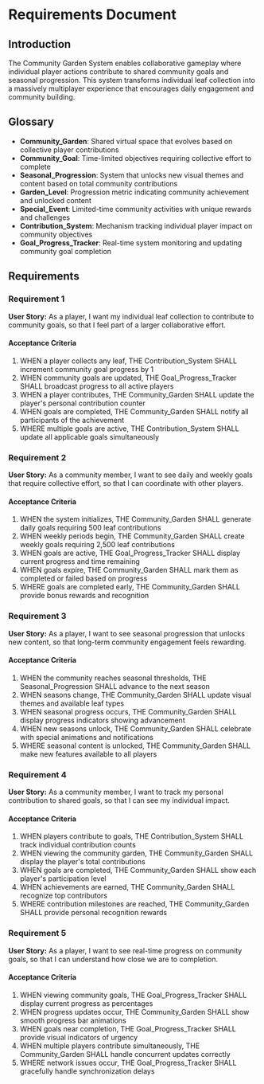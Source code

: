 # Requirements Document

## Introduction

The Community Garden System enables collaborative gameplay where individual player actions contribute to shared community goals and seasonal progression. This system transforms individual leaf collection into a massively multiplayer experience that encourages daily engagement and community building.

## Glossary

- **Community_Garden**: Shared virtual space that evolves based on collective player contributions
- **Community_Goal**: Time-limited objectives requiring collective effort to complete
- **Seasonal_Progression**: System that unlocks new visual themes and content based on total community contributions
- **Garden_Level**: Progression metric indicating community achievement and unlocked content
- **Special_Event**: Limited-time community activities with unique rewards and challenges
- **Contribution_System**: Mechanism tracking individual player impact on community objectives
- **Goal_Progress_Tracker**: Real-time system monitoring and updating community goal completion

## Requirements

### Requirement 1

**User Story:** As a player, I want my individual leaf collection to contribute to community goals, so that I feel part of a larger collaborative effort.

#### Acceptance Criteria

1. WHEN a player collects any leaf, THE Contribution_System SHALL increment community goal progress by 1
2. WHEN community goals are updated, THE Goal_Progress_Tracker SHALL broadcast progress to all active players
3. WHEN a player contributes, THE Community_Garden SHALL update the player's personal contribution counter
4. WHEN goals are completed, THE Community_Garden SHALL notify all participants of the achievement
5. WHERE multiple goals are active, THE Contribution_System SHALL update all applicable goals simultaneously

### Requirement 2

**User Story:** As a community member, I want to see daily and weekly goals that require collective effort, so that I can coordinate with other players.

#### Acceptance Criteria

1. WHEN the system initializes, THE Community_Garden SHALL generate daily goals requiring 500 leaf contributions
2. WHEN weekly periods begin, THE Community_Garden SHALL create weekly goals requiring 2,500 leaf contributions
3. WHEN goals are active, THE Goal_Progress_Tracker SHALL display current progress and time remaining
4. WHEN goals expire, THE Community_Garden SHALL mark them as completed or failed based on progress
5. WHERE goals are completed early, THE Community_Garden SHALL provide bonus rewards and recognition

### Requirement 3

**User Story:** As a player, I want to see seasonal progression that unlocks new content, so that long-term community engagement feels rewarding.

#### Acceptance Criteria

1. WHEN the community reaches seasonal thresholds, THE Seasonal_Progression SHALL advance to the next season
2. WHEN seasons change, THE Community_Garden SHALL update visual themes and available leaf types
3. WHEN seasonal progress occurs, THE Community_Garden SHALL display progress indicators showing advancement
4. WHEN new seasons unlock, THE Community_Garden SHALL celebrate with special animations and notifications
5. WHERE seasonal content is unlocked, THE Community_Garden SHALL make new features available to all players

### Requirement 4

**User Story:** As a community member, I want to track my personal contribution to shared goals, so that I can see my individual impact.

#### Acceptance Criteria

1. WHEN players contribute to goals, THE Contribution_System SHALL track individual contribution counts
2. WHEN viewing the community garden, THE Community_Garden SHALL display the player's total contributions
3. WHEN goals are completed, THE Community_Garden SHALL show each player's participation level
4. WHEN achievements are earned, THE Community_Garden SHALL recognize top contributors
5. WHERE contribution milestones are reached, THE Community_Garden SHALL provide personal recognition rewards

### Requirement 5

**User Story:** As a player, I want to see real-time progress on community goals, so that I can understand how close we are to completion.

#### Acceptance Criteria

1. WHEN viewing community goals, THE Goal_Progress_Tracker SHALL display current progress as percentages
2. WHEN progress updates occur, THE Community_Garden SHALL show smooth progress bar animations
3. WHEN goals near completion, THE Goal_Progress_Tracker SHALL provide visual indicators of urgency
4. WHEN multiple players contribute simultaneously, THE Community_Garden SHALL handle concurrent updates correctly
5. WHERE network issues occur, THE Goal_Progress_Tracker SHALL gracefully handle synchronization delays